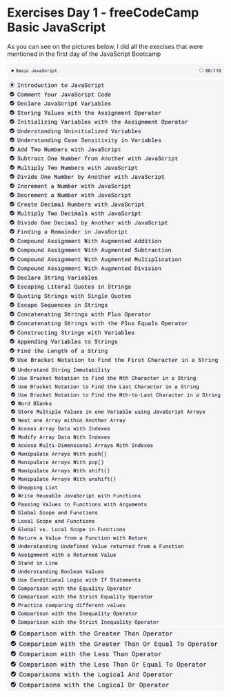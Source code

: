 # Exercises Day 1 - freeCodeCamp Basic JavaScript

As you can see on the pictures below, I did all the execises that were mentioned in the first day of the JavaScript Bootcamp

![Basic JavaScript exercises part 1][image1]
![Basic JavaScript exercises part 2][image2]
![Basic JavaScript exercises part 3][image3]
![Basic JavaScript exercises part 4][image4]

[image1]: images/basic_js_1.png
"Image 1"
[image2]: images/basic_js_2.png
"Image 2"
[image3]: images/basic_js_3.png
"Image 3"
[image4]: images/basic_js_4.png
"Image 4"